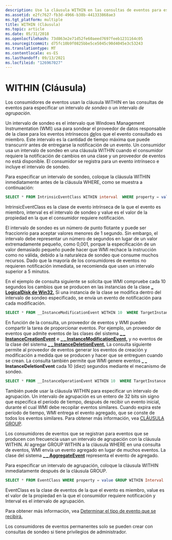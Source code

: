 ```yaml
---
description: Use la cláusula WITHIN en las consultas de eventos para especificar un intervalo de sondeo o un intervalo de agrupación.
ms.assetid: e2fc7627-fb3d-4966-b38b-441333868ae3
ms.tgt_platform: multiple
title: WITHIN (Cláusula)
ms.topic: article
ms.date: 05/31/2018
ms.openlocfilehash: 73d863e2e71d52fe60aeed7697feeb1231164c05
ms.sourcegitcommit: d75fc10b9f0825bbe5ce5045c90d4045e3c53243
ms.translationtype: MT
ms.contentlocale: es-ES
ms.lasthandoff: 09/13/2021
ms.locfileid: "126967027"
---
```

# <a name="within-clause"></a>WITHIN (Cláusula)

Los consumidores de eventos usan la cláusula WITHIN en las consultas de eventos para especificar un intervalo *de sondeo* o un intervalo *de agrupación*.

Un intervalo de sondeo es el intervalo que Windows Management Instrumentation (WMI) usa para sondear el proveedor de datos responsable de la clase para los eventos intrínsecos [de](determining-the-type-of-event-to-receive.md)los que el evento consultado es miembro. Este intervalo es la cantidad de tiempo máxima que puede transcurrir antes de entregarse la notificación de un evento. Un consumidor usa un intervalo de sondeo en una cláusula WITHIN cuando el consumidor requiere la notificación de cambios en una clase y un proveedor de eventos no está disponible. El consumidor se registra para un evento intrínseco e incluye el intervalo de sondeo.

Para especificar un intervalo de sondeo, coloque la cláusula WITHIN inmediatamente antes de la cláusula WHERE, como se muestra a continuación:


```sql
SELECT * FROM IntrinsicEventClass WITHIN interval  WHERE property = value
```



IntrinsicEventClass es la clase de evento intrínseca de la que el evento es miembro, interval es el intervalo de sondeo y value es el valor de la propiedad en la que el consumidor requiere notificación.

El intervalo de sondeo es un número de punto flotante y puede ser fraccionrio para aceptar valores menores de 1 segundo. Sin embargo, el intervalo debe representar un número de segundos en lugar de un valor extremadamente pequeño, como 0,001, porque la especificación de un valor demasiado pequeño puede hacer que WMI rechace la instrucción como no válida, debido a la naturaleza de sondeo que consume muchos recursos. Dado que la mayoría de los consumidores de eventos no requieren notificación inmediata, se recomienda que usen un intervalo superior a 5 minutos.

En el ejemplo de consulta siguiente se solicita que WMI compruebe cada 10 segundos los cambios que se producen en las instancias de la clase [**\_ LogicalDisk de Win32.**](/windows/desktop/CIMWin32Prov/win32-logicaldisk) Si una instancia de la clase se modifica dentro del intervalo de sondeo especificado, se envía un evento de notificación para cada modificación.


```sql
SELECT * FROM __InstanceModificationEvent WITHIN 10  WHERE TargetInstance ISA "Win32_LogicalDisk"
```



En función de la consulta, un proveedor de eventos y WMI pueden compartir la tarea de proporcionar eventos. Por ejemplo, un proveedor de eventos que admite eventos de las clases del sistema [**\_ \_ InstanceCreationEvent**](--instancecreationevent.md) e [**\_ \_ InstanceModificationEvent,**](--instancemodificationevent.md) y no eventos de la clase del sistema [**\_ \_ InstanceDeletionEvent.**](--instancedeletionevent.md) La consulta siguiente permite al proveedor de eventos generar los eventos de creación y modificación a medida que se producen y hacer que se entreguen cuando se crean. La consulta también permite que WMI genere eventos **\_ \_ InstanceDeletionEvent** cada 10 (diez) segundos mediante el mecanismo de sondeo.


```sql
SELECT * FROM __InstanceOperationEvent WITHIN 10  WHERE TargetInstance ISA "MyOwnClass"
```



También puede usar la cláusula WITHIN para especificar un intervalo de agrupación. Un intervalo de agrupación es un entero de 32 bits sin signo que especifica el período de tiempo, después de recibir un evento inicial, durante el cual WMI debe recopilar eventos similares. Cuando expira este período de tiempo, WMI entrega el evento agregado, que se conste de todos los eventos similares. Para obtener más información, vea [CLÁUSULA GROUP](group-clause.md).

Los consumidores de eventos que se registran para eventos que se producen con frecuencia usan un intervalo de agrupación con la cláusula WITHIN. Al agregar GROUP WITHIN a la cláusula WHERE en una consulta de eventos, WMI envía un evento agregado en lugar de muchos eventos. La clase del sistema [**\_ \_ AggregateEvent**](--aggregateevent.md) representa el evento de agregado.

Para especificar un intervalo de agrupación, coloque la cláusula WITHIN inmediatamente después de la cláusula GROUP.


```sql
SELECT * FROM EventClass WHERE property = value GROUP WITHIN Interval
```



EventClass es la clase de eventos de la que el evento es miembro, value es el valor de la propiedad en la que el consumidor requiere notificación y Interval es el intervalo de agrupación.

Para obtener más información, vea [Determinar el tipo de evento que se recibirá.](determining-the-type-of-event-to-receive.md)

Los consumidores de eventos permanentes solo se pueden crear con consultas de sondeo si tiene privilegios de administrador.

 

 
